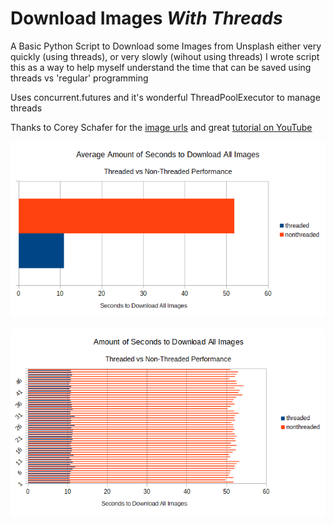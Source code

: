 # Download Images *With Threads*
A Basic Python Script to Download some Images from Unsplash either very quickly (using threads), or very slowly (wihout using threads)
I wrote script this as a way to help myself understand the time that can be saved using threads vs 'regular' programming

Uses concurrent.futures and it's wonderful ThreadPoolExecutor to manage threads



Thanks to Corey Schafer for the [image urls](https://github.com/CoreyMSchafer/code_snippets/blob/master/Python/Threading/download-images.py) and great [tutorial on YouTube](https://www.youtube.com/watch?v=IEEhzQoKtQU)

![Average Download Speed Graph](https://github.com/LensPlaysGames/Coding-Projects/blob/master/Python/Threads-Real-World/avg-graph.png)



![Download Speed Graph](https://github.com/LensPlaysGames/Coding-Projects/blob/master/Python/Threads-Real-World/all-graph.png)
